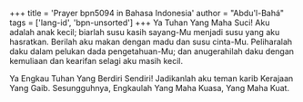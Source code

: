 +++
title = 'Prayer bpn5094 in Bahasa Indonesia'
author = "Abdu'l-Bahá"
tags = ['lang-id', 'bpn-unsorted']
+++
Ya Tuhan Yang Maha Suci! Aku adalah anak kecil; biarlah susu kasih sayang-Mu menjadi susu yang aku hasratkan. Berilah aku makan dengan madu dan susu cinta-Mu. Peliharalah daku dalam pelukan dada pengetahuan-Mu; dan anugerahilah daku dengan kemuliaan dan kearifan selagi aku masih kecil.

Ya Engkau Tuhan Yang Berdiri Sendiri! Jadikanlah aku teman karib Kerajaan Yang Gaib. Sesungguhnya, Engkaulah Yang Maha Kuasa, Yang Maha Kuat.
